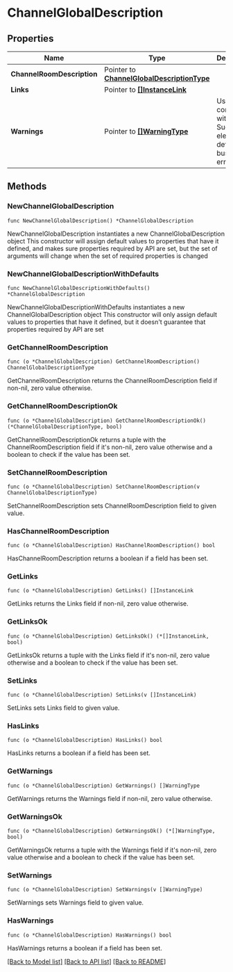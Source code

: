 # ChannelGlobalDescription

## Properties

Name | Type | Description | Notes
------------ | ------------- | ------------- | -------------
**ChannelRoomDescription** | Pointer to [**ChannelGlobalDescriptionType**](ChannelGlobalDescriptionType.md) |  | [optional] 
**Links** | Pointer to [**[]InstanceLink**](InstanceLink.md) |  | [optional] 
**Warnings** | Pointer to [**[]WarningType**](WarningType.md) | Used in conjunction with the Success element to define a business error. | [optional] 

## Methods

### NewChannelGlobalDescription

`func NewChannelGlobalDescription() *ChannelGlobalDescription`

NewChannelGlobalDescription instantiates a new ChannelGlobalDescription object
This constructor will assign default values to properties that have it defined,
and makes sure properties required by API are set, but the set of arguments
will change when the set of required properties is changed

### NewChannelGlobalDescriptionWithDefaults

`func NewChannelGlobalDescriptionWithDefaults() *ChannelGlobalDescription`

NewChannelGlobalDescriptionWithDefaults instantiates a new ChannelGlobalDescription object
This constructor will only assign default values to properties that have it defined,
but it doesn't guarantee that properties required by API are set

### GetChannelRoomDescription

`func (o *ChannelGlobalDescription) GetChannelRoomDescription() ChannelGlobalDescriptionType`

GetChannelRoomDescription returns the ChannelRoomDescription field if non-nil, zero value otherwise.

### GetChannelRoomDescriptionOk

`func (o *ChannelGlobalDescription) GetChannelRoomDescriptionOk() (*ChannelGlobalDescriptionType, bool)`

GetChannelRoomDescriptionOk returns a tuple with the ChannelRoomDescription field if it's non-nil, zero value otherwise
and a boolean to check if the value has been set.

### SetChannelRoomDescription

`func (o *ChannelGlobalDescription) SetChannelRoomDescription(v ChannelGlobalDescriptionType)`

SetChannelRoomDescription sets ChannelRoomDescription field to given value.

### HasChannelRoomDescription

`func (o *ChannelGlobalDescription) HasChannelRoomDescription() bool`

HasChannelRoomDescription returns a boolean if a field has been set.

### GetLinks

`func (o *ChannelGlobalDescription) GetLinks() []InstanceLink`

GetLinks returns the Links field if non-nil, zero value otherwise.

### GetLinksOk

`func (o *ChannelGlobalDescription) GetLinksOk() (*[]InstanceLink, bool)`

GetLinksOk returns a tuple with the Links field if it's non-nil, zero value otherwise
and a boolean to check if the value has been set.

### SetLinks

`func (o *ChannelGlobalDescription) SetLinks(v []InstanceLink)`

SetLinks sets Links field to given value.

### HasLinks

`func (o *ChannelGlobalDescription) HasLinks() bool`

HasLinks returns a boolean if a field has been set.

### GetWarnings

`func (o *ChannelGlobalDescription) GetWarnings() []WarningType`

GetWarnings returns the Warnings field if non-nil, zero value otherwise.

### GetWarningsOk

`func (o *ChannelGlobalDescription) GetWarningsOk() (*[]WarningType, bool)`

GetWarningsOk returns a tuple with the Warnings field if it's non-nil, zero value otherwise
and a boolean to check if the value has been set.

### SetWarnings

`func (o *ChannelGlobalDescription) SetWarnings(v []WarningType)`

SetWarnings sets Warnings field to given value.

### HasWarnings

`func (o *ChannelGlobalDescription) HasWarnings() bool`

HasWarnings returns a boolean if a field has been set.


[[Back to Model list]](../README.md#documentation-for-models) [[Back to API list]](../README.md#documentation-for-api-endpoints) [[Back to README]](../README.md)


